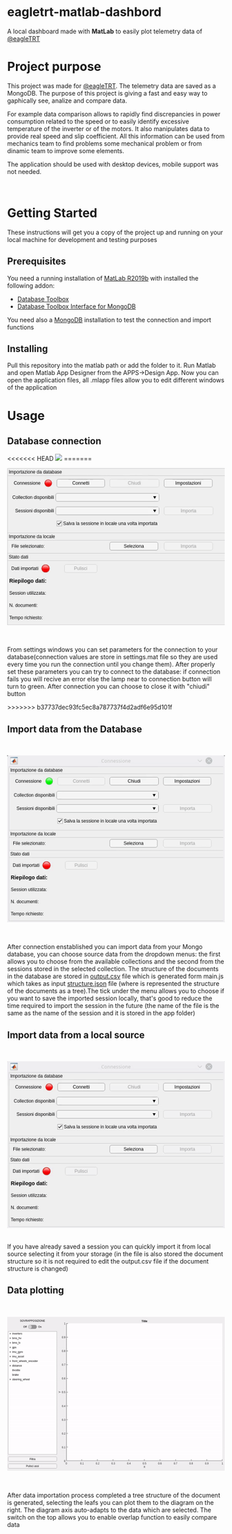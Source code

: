 # eagletrt-matlab-dashbord
A local dashboard made with <b>MatLab</b> to easily plot telemetry data of <a href="https://github.com/eagletrt">@eagleTRT</a>
<h1>Project purpose</h1>
<p>This project was made for <a href="https://github.com/eagletrt">@eagleTRT</a>. The telemetry data are saved as a MongoDB. The purpose of this project is giving a fast and easy way to gaphically see, analize and compare data.</p> <p>For example data comparison allows to rapidly find discrepancies in power consumption related to the speed or to easily identify excessive temperature of the inverter or of the motors. It also manipulates data to provide real speed and slip coefficient. All this information can be used from mechanics team to find problems some mechanical problem or from dinamic team to improve some elements.</p> <p>The application should be used with desktop devices, mobile support was not needed.</p>
<br/>
<h1>Getting Started</h1>
These instructions will get you a copy of the project up and running on your local machine for development and testing purposes 
<h2>Prerequisites</h2>
You need a running installation of <a href="https://it.mathworks.com/products/matlab.html">MatLab R2019b</a> with installed the following addon:
<ul>
  <li><a href="https://it.mathworks.com/products/database.html?s_tid=FX_PR_info">Database Toolbox</a></li>
  <li><a href="https://it.mathworks.com/matlabcentral/fileexchange/64306-database-toolbox-interface-for-mongodb">Database Toolbox Interface for MongoDB</a></li>
</ul>
You need also a <a href="https://www.mongodb.com/cloud/atlas/lp/general/try?utm_source=google&utm_campaign=gs_emea_italy_search_brand_atlas_desktop&utm_term=mongodb&utm_medium=cpc_paid_search&utm_ad=e&gclid=EAIaIQobChMIlpKh5uWm6AIVCbrtCh08IAoQEAAYASAAEgL3HvD_BwE">MongoDB</a> installation to test the connection and import functions
<h2>Installing</h2>
Pull this repository into the matlab path or add the folder to it. Run Matlab and open Matlab App Designer from the APPS->Design App.
Now you can open the application files, all .mlapp files allow you to edit different windows of the application
<h1>Usage</h1>
<h2>Database connection</h2>
<<<<<<< HEAD
<img src="/docs_asset/connection_demo.gif">
=======
<br />
<p align="center">
  <img src="https://github.com/giorgio289/eagletrt-matlab-dashbord/blob/master/docs_assets/connection_demo.gif">
</p>
<br />
<p>From settings windows you can set parameters for the connection to your database(connection values are store in settings.mat file so they are used every time you run the connection until you change them). After properly set these parameters you can try to connect to the database: if connection fails you will recive an error else the lamp near to connection button will turn to green. After connection you can choose to close it with "chiudi" button</p>
>>>>>>> b37737dec93fc5ec8a787737f4d2adf6e95d101f
<h2>Import data from the Database</h2>
<br />
<p align="center">
  <img src="https://github.com/giorgio289/eagletrt-matlab-dashbord/blob/master/docs_assets/database_import_demo.gif">
</p>
<br />
<p>After connection enstablished you can import data from your Mongo database, you can choose source data from the dropdown menus: the first allows you to choose from the available collections and the second from the sessions stored in the selected collection. The structure of the documents in the database are stored in <a href="https://github.com/giorgio289/eagletrt-matlab-dashbord/blob/master/output.csv">output.csv</a> file which is generated form main.js which takes as input <a href="https://github.com/giorgio289/eagletrt-matlab-dashbord/blob/master/structure.json">structure.json</a> file (where is represented the structure of the documents as a tree).The tick under the menu allows you to choose if you want to save the imported session locally, that's good to reduce the time required to import the session in the future (the name of the file is the same as the name of the session and it is stored in the app folder)</p>
<h2>Import data from a local source</h2>
<br />
<p align="center">
  <img src="https://github.com/giorgio289/eagletrt-matlab-dashbord/blob/master/docs_assets/local_import_demo.gif">
</p>
<br />
If you have already saved a session you can quickly import it from local source selecting it from your storage (in the file is also stored the document structure so it is not required to edit the output.csv file if the document structure is changed)
<p></p>
<h2>Data plotting</h2>
<br />
<p align="center">
  <img src="https://github.com/giorgio289/eagletrt-matlab-dashbord/blob/master/docs_assets/diagram_plot_demo.gif">
</p>
<br />
<p>After data importation process completed a tree structure of the document is generated, selecting the leafs you can plot them to the diagram on the right. The diagram axis auto-adapts to the data which are selected. The switch on the top allows you to enable overlap function to easily compare data</p>
<br/>

